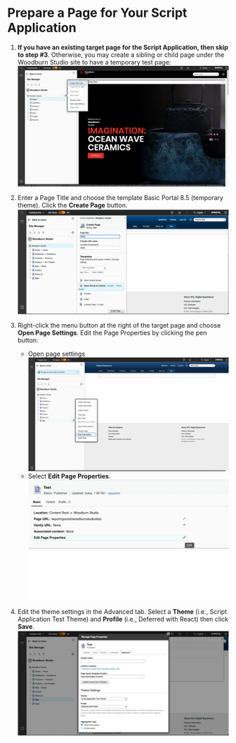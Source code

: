 # Prepare a Page for Your Script Application

1. **If you have an existing target page for the Script Application, then skip to step #3**. Otherwise, you may create a sibling or child page under the Woodburn Studio site to have a temporary test page:
   ![Optionally create child page](../../images/07CreateSiblingPage.png)

2. Enter a Page Title and choose the template Basic Portal 8.5 (temporary theme). Click the **Create Page** button.
   ![Enter page title and select your theme](../../images/08CreatePage.png)

3. Right-click the menu button at the right of the target page and choose **Open Page Settings**.
   Edit the Page Properties by clicking the pen button:
    - Open page settings
      ![Open page settings](../../images/09OpenPageSetting.png)
    - Select **Edit Page Properties**.
      ![Select edit page properties](../../images/10EditPageProperties.png)
    

4. Edit the theme settings in the Advanced tab. Select a **Theme** (i.e., Script Application Test Theme) and **Profile** (i.e., Deferred with React) then click **Save**.  
   ![Edit theme settings](../../images/11ThemeSettings.png)
